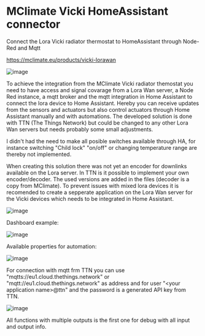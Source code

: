 # MClimate Vicki HomeAssistant connector
Connect the Lora Vicki radiator thermostat to HomeAssistant through Node-Red and Mqtt

https://mclimate.eu/products/vicki-lorawan

![image](https://github.com/cnoork/MClimate_Vicki_HomeAssistant_connector/assets/17862084/70695931-71f3-4a5d-b74a-866ecc64c171)

To achieve the integration from the MClimate Vicki radiator themostat you need to have access and signal covarage from a Lora Wan server, a Node Red instance, a mqtt broker and the mqtt integration in Home Assistant to connect the lora device to Home Assistant. Hereby you can receive updates from the sensors and actuators but also control actuators through Home Assistant manually and with automations. The developed solution is done with TTN (The Things Network) but could be changed to any other Lora Wan servers but needs probably some small adjustments.

I didn't had the need to make all posible switches available through HA, for instance switching "Child lock" "on/off" or changing temperature range are thereby not implemented.

When creating this solution there was not yet an encoder for downlinks available on the Lora server. In TTN is it possible to implement your own encoder/decoder. The used versions are added in the files (decoder is a copy from MClimate). To prevent issues with mixed lora devices it is recomended to create a sepperate application on the Lora Wan server for the Vicki devices which needs to be integrated in Home Assistant.

![image](https://github.com/cnoork/MClimate_Vicki_HomeAssistant_connector/assets/17862084/0595ca10-368e-4bcf-9063-79ce06c05fd7)

Dashboard example:

![image](https://github.com/cnoork/MClimate_Vicki_HomeAssistant_connector/assets/17862084/68a6389c-9fd1-458f-aea6-843529e8c4ca)

Available properties for automation:

![image](https://github.com/cnoork/MClimate_Vicki_HomeAssistant_connector/assets/17862084/978a7f0b-72a0-494a-a759-2f87e1e2a51f)

For connection with mqtt frm TTN you can use "mqtts://eu1.cloud.thethings.network" or "mqtt://eu1.cloud.thethings.network" as address and for user "\<your application name\>@ttn" and the password is a generated API key from TTN.

![image](https://github.com/cnoork/MClimate_Vicki_HomeAssistant_connector/assets/17862084/d11eefb5-414a-40cb-b67c-4cd35b47f823)

All functions with multiple outputs is the first one for debug with all input and output info.

